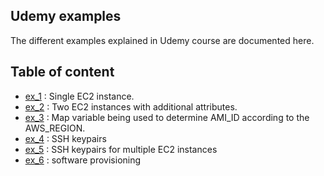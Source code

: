 ## Udemy examples

The different examples explained in Udemy course are documented here.

## Table of content
* [ex_1](./ex_1/) : Single EC2 instance.
* [ex_2](./ex_2/) : Two EC2 instances with additional attributes.
* [ex_3](./ex_3/) : Map variable being used to determine AMI_ID according to the AWS_REGION.
* [ex_4](./ex_4/) : SSH keypairs
* [ex_5](./ex_5/) : SSH keypairs for multiple EC2 instances
* [ex_6](./ex_6/) : software provisioning
